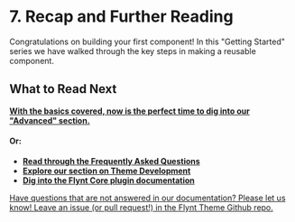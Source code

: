 # 7. Recap and Further Reading

Congratulations on building your first component! In this "Getting Started" series we have walked through the key steps in making a reusable component.

<div class="alert">
  <h2>What to Read Next</h2>
  <p><strong><a href="../theme-development/advanced/readme.md">With the basics covered, now is the perfect time to dig into our "Advanced" section.</a></strong></p>
  <h4>Or:</h4>
  <ul>
    <li><strong><a href="../faq.md">Read through the Frequently Asked Questions</a></strong></li>
    <li><strong><a href="../theme-development/readme.md">Explore our section on Theme Development</a></strong></li>
    <li><strong><a href="../add-link">Dig into the Flynt Core plugin documentation</a></strong></li>
  </ul>
</div>

<a href="/add-link" class="source-note">Have questions that are not answered in our documentation? Please let us know! Leave an issue (or pull request!) in the Flynt Theme Github repo.</a>
